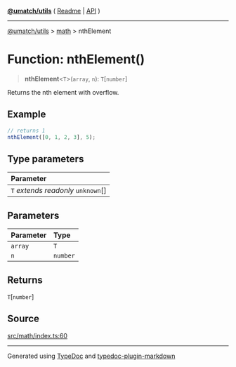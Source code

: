 [**@umatch/utils**](../../README.md) ( [Readme](../../README.md) \| [API](../../API.md) )

---

[@umatch/utils](../../API.md) > [math](../README.md) > nthElement

# Function: nthElement()

> **nthElement**\<`T`\>(`array`, `n`): `T`[`number`]

Returns the nth element with overflow.

## Example

```ts
// returns 1
nthElement([0, 1, 2, 3], 5);
```

## Type parameters

| Parameter                            |
| :----------------------------------- |
| `T` _extends_ _readonly_ `unknown`[] |

## Parameters

| Parameter | Type     |
| :-------- | :------- |
| `array`   | `T`      |
| `n`       | `number` |

## Returns

`T`[`number`]

## Source

[src/math/index.ts:60](https://github.com/umatch-oficial/utils/blob/00cf87f/src/math/index.ts#L60)

---

Generated using [TypeDoc](https://typedoc.org/) and [typedoc-plugin-markdown](https://www.npmjs.com/package/typedoc-plugin-markdown)
